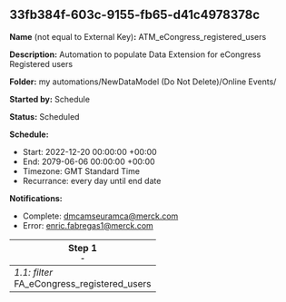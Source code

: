 ## 33fb384f-603c-9155-fb65-d41c4978378c

**Name** (not equal to External Key)**:** ATM_eCongress_registered_users

**Description:** Automation to populate Data Extension for eCongress Registered users

**Folder:** my automations/NewDataModel (Do Not Delete)/Online Events/

**Started by:** Schedule

**Status:** Scheduled

**Schedule:**

* Start: 2022-12-20 00:00:00 +00:00
* End: 2079-06-06 00:00:00 +00:00
* Timezone: GMT Standard Time
* Recurrance: every day until end date

**Notifications:**

* Complete: dmcamseuramca@merck.com
* Error: enric.fabregas1@merck.com

| Step 1<br>_<small>-</small>_ |
| --- |
| _1.1: filter_<br>FA_eCongress_registered_users |
